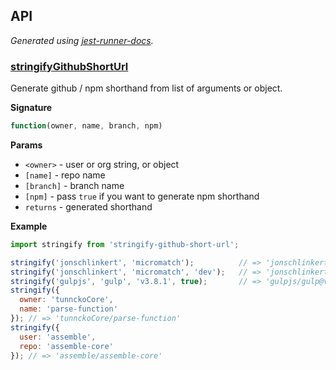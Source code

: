 <!-- docks-start -->

## API

_Generated using [jest-runner-docs](https://npmjs.com/package/jest-runner-docs)._

### [stringifyGithubShortUrl](./src/index.js#L30)

Generate github / npm shorthand from list
of arguments or object.

**Signature**

```ts
function(owner, name, branch, npm) 
```

**Params**

- `<owner>` - user or org string, or object
- `[name]` - repo name
- `[branch]` - branch name
- `[npm]` - pass `true` if you want to generate npm shorthand
- `returns` - generated shorthand



**Example**

```js
import stringify from 'stringify-github-short-url';

stringify('jonschlinkert', 'micromatch');          // => 'jonschlinkert/micromatch'
stringify('jonschlinkert', 'micromatch', 'dev');   // => 'jonschlinkert/micromatch#dev'
stringify('gulpjs', 'gulp', 'v3.8.1', true);       // => 'gulpjs/gulp@v3.8.1'
stringify({
  owner: 'tunnckoCore',
  name: 'parse-function'
}); // => 'tunnckoCore/parse-function'
stringify({
  user: 'assemble',
  repo: 'assemble-core'
}); // => 'assemble/assemble-core'
```

<!-- docks-end -->

